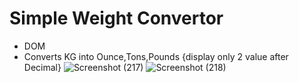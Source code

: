 # Simple Weight Convertor
* DOM 
* Converts KG into Ounce,Tons,Pounds {display only 2 value after Decimal}
![Screenshot (217)](https://user-images.githubusercontent.com/73629899/103439663-ece80000-4c64-11eb-932a-987e5578b12d.png)
![Screenshot (218)](https://user-images.githubusercontent.com/73629899/103439691-1ef96200-4c65-11eb-8736-80d55252ca72.png)
